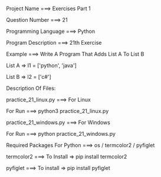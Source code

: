 Project Name ===> Exercises Part 1

Question Number ===> 21

Programming Language ===> Python

Program Description ===> 21th Exercise

Example ===> Write A Program That Adds List A To List B

List A => l1 = ['python', 'java']

List B => l2 = ['c#']

Description Of Files:

practice_21_linux.py ===> For Linux 

For Run ===> python3 practice_21_linux.py

practice_21_windows.py ===> For Windows

For Run ===> python practice_21_windows.py

Required Packages For Python ===> os / termcolor2 / pyfiglet

termcolor2 ===> To Install => pip install termcolor2

pyfiglet ===> To install => pip install pyfiglet
